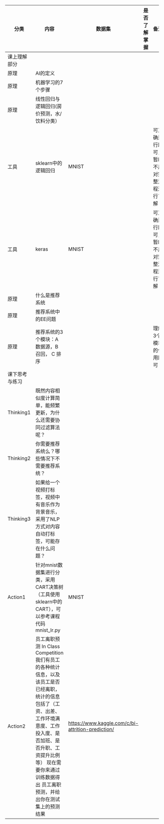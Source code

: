 | 分类           | 内容                                                         | 数据集                                            | 是否了解掌握 | 备注                                       |      |
| -------------- | ------------------------------------------------------------ | ------------------------------------------------- | ------------ | ------------------------------------------ | ---- |
| 课上理解部分   |                                                              |                                                   |              |                                            |      |
| 原理           | AI的定义                                                     |                                                   |              |                                            |      |
| 原理           | 机器学习的7个步骤                                            |                                                   |              |                                            |      |
| 原理           | 线性回归与逻辑回归(房价预测，水/饮料分类）                   |                                                   |              |                                            |      |
| 工具           | sklearn中的逻辑回归                                          | MNIST                                             |              | 可正确运行即可，暂时不用对完整流程进行了解 |      |
| 工具           | keras                                                        | MNIST                                             |              | 可正确运行即可，暂时不用对完整流程进行了解 |      |
| 原理           | 什么是推荐系统                                               |                                                   |              |                                            |      |
| 原理           | 推荐系统中的EE问题                                           |                                                   |              |                                            |      |
| 原理           | 推荐系统的3个模块：A 数据源，B 召回， C 排序                 |                                                   |              | 理解3个模块的作用即可                      |      |
| 课下思考与练习 |                                                              |                                                   |              |                                            |      |
| Thinking1      | 既然内容相似度计算简单，能频繁更新，为什么还需要协同过滤算法呢？ |                                                   |              |                                            |      |
| Thinking2      | 你需要推荐系统么？哪些情况下不需要推荐系统？                 |                                                   |              |                                            |      |
| Thinking3      | 如果给一个视频打标签，视频中有音乐作为背景音乐，采用了NLP方式对内容自动打标签，可能存在什么问题？ |                                                   |              |                                            |      |
| Action1        | 针对mnist数据集进行分类，采用CART决策树（工具使用sklearn中的CART），可以参考课程代码  mnist_lr.py | MNIST                                             |              |                                            |      |
| Action2        | 员工离职预测     In Class Competition      我们有员工的各种统计信息，以及该员工是否已经离职，统计的信息包括了（工资、出差、工作环境满意度、工作投入度、是否加班、是否升职、工资提升比例等）     现在需要你来通过训练数据得出 员工离职预测，并给出你在测试集上的预测结果 | https://www.kaggle.com/c/bi-attrition-prediction/ |              |                                            |      |